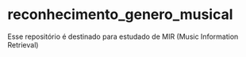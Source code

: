 # reconhecimento_genero_musical
Esse repositório é destinado para estudado de MIR (Music Information Retrieval)
